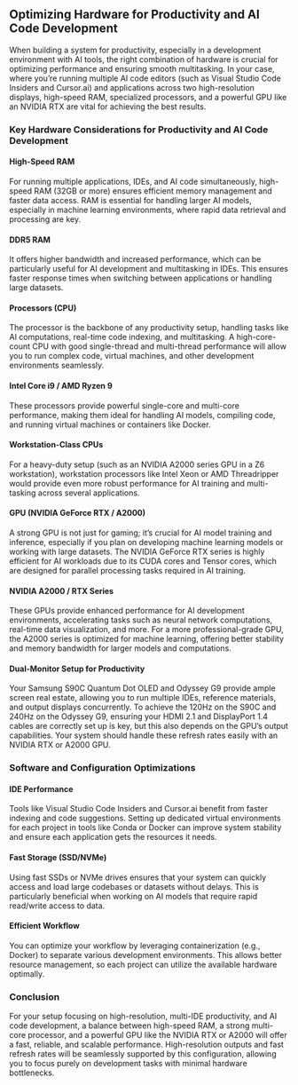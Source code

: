 ## Optimizing Hardware for Productivity and AI Code Development
When building a system for productivity, especially in a development environment with AI tools, the right combination of hardware is crucial for optimizing performance and ensuring smooth multitasking. In your case, where you’re running multiple AI code editors (such as Visual Studio Code Insiders and Cursor.ai) and applications across two high-resolution displays, high-speed RAM, specialized processors, and a powerful GPU like an NVIDIA RTX are vital for achieving the best results.

### Key Hardware Considerations for Productivity and AI Code Development

#### High-Speed RAM

For running multiple applications, IDEs, and AI code simultaneously, high-speed RAM (32GB or more) ensures efficient memory management and faster data access. RAM is essential for handling larger AI models, especially in machine learning environments, where rapid data retrieval and processing are key.

#### DDR5 RAM

It offers higher bandwidth and increased performance, which can be particularly useful for AI development and multitasking in IDEs. This ensures faster response times when switching between applications or handling large datasets.

#### Processors (CPU)

The processor is the backbone of any productivity setup, handling tasks like AI computations, real-time code indexing, and multitasking. A high-core-count CPU with good single-thread and multi-thread performance will allow you to run complex code, virtual machines, and other development environments seamlessly.

#### Intel Core i9 / AMD Ryzen 9

These processors provide powerful single-core and multi-core performance, making them ideal for handling AI models, compiling code, and running virtual machines or containers like Docker.

#### Workstation-Class CPUs

For a heavy-duty setup (such as an NVIDIA A2000 series GPU in a Z6 workstation), workstation processors like Intel Xeon or AMD Threadripper would provide even more robust performance for AI training and multi-tasking across several applications.

#### GPU (NVIDIA GeForce RTX / A2000)

A strong GPU is not just for gaming; it’s crucial for AI model training and inference, especially if you plan on developing machine learning models or working with large datasets. The NVIDIA GeForce RTX series is highly efficient for AI workloads due to its CUDA cores and Tensor cores, which are designed for parallel processing tasks required in AI training.

#### NVIDIA A2000 / RTX Series

These GPUs provide enhanced performance for AI development environments, accelerating tasks such as neural network computations, real-time data visualization, and more. For a more professional-grade GPU, the A2000 series is optimized for machine learning, offering better stability and memory bandwidth for larger models and computations.

#### Dual-Monitor Setup for Productivity

Your Samsung S90C Quantum Dot OLED and Odyssey G9 provide ample screen real estate, allowing you to run multiple IDEs, reference materials, and output displays concurrently. To achieve the 120Hz on the S90C and 240Hz on the Odyssey G9, ensuring your HDMI 2.1 and DisplayPort 1.4 cables are correctly set up is key, but this also depends on the GPU’s output capabilities. Your system should handle these refresh rates easily with an NVIDIA RTX or A2000 GPU.

### Software and Configuration Optimizations

#### IDE Performance

Tools like Visual Studio Code Insiders and Cursor.ai benefit from faster indexing and code suggestions. Setting up dedicated virtual environments for each project in tools like Conda or Docker can improve system stability and ensure each application gets the resources it needs.

#### Fast Storage (SSD/NVMe)

Using fast SSDs or NVMe drives ensures that your system can quickly access and load large codebases or datasets without delays. This is particularly beneficial when working on AI models that require rapid read/write access to data.

#### Efficient Workflow

You can optimize your workflow by leveraging containerization (e.g., Docker) to separate various development environments. This allows better resource management, so each project can utilize the available hardware optimally.

### Conclusion

For your setup focusing on high-resolution, multi-IDE productivity, and AI code development, a balance between high-speed RAM, a strong multi-core processor, and a powerful GPU like the NVIDIA RTX or A2000 will offer a fast, reliable, and scalable performance. High-resolution outputs and fast refresh rates will be seamlessly supported by this configuration, allowing you to focus purely on development tasks with minimal hardware bottlenecks.